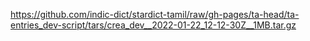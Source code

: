 https://github.com/indic-dict/stardict-tamil/raw/gh-pages/ta-head/ta-entries_dev-script/tars/crea_dev__2022-01-22_12-12-30Z__1MB.tar.gz  
